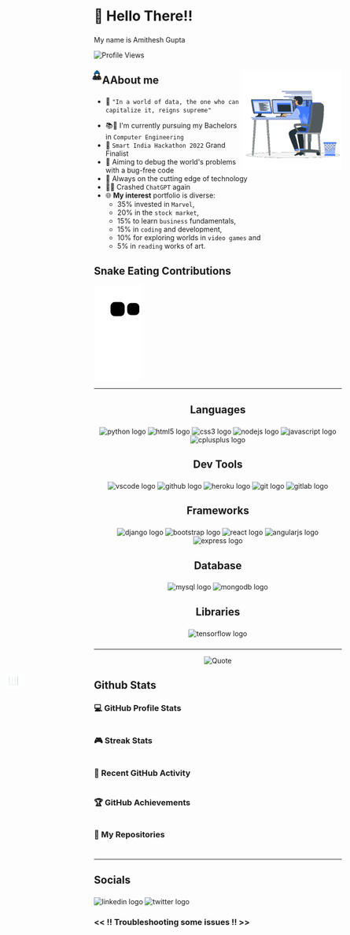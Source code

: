 <!-- <iframe src="https://giphy.com/embed/vKhKsyEFVK4IuEKzWY" width="90" height="90" frameBorder="0" class="giphy-embed" style="position:relative; top: 5px; right: 625px" align="right"></iframe> -->

<h1 align="left">👋 Hello There!!</h1>

###

<p align="left">My name is Amithesh Gupta</p>

![Profile Views](https://img.shields.io/badge/dynamic/json?color=blueviolet&style=bevel&label=Profile%20Views&query=value&url=https://api.countapi.xyz/hit/SH4D0W-666/README.md&logo=github)

###

<img align="right" src="Images/Coder.gif?raw=true" width=40%>
<!-- ![Background](https://github.com/SH4D0W-666/SH4D0W-666/blob/master/Images/Coder.gif?raw=true) -->

## <img align="left" style="position:relative; right: 5px; bottom: 8px; margin-right: -5px" src="Images/Cybersec.gif" width=4.3%> AAbout me
<!-- ![Background](https://github.com/SH4D0W-666/SH4D0W-666/blob/master/Images/CyberSec.gif?raw=true) -->

###

- 📝 `"In a world of data, the one who can capitalize it, reigns supreme"`
<!-- - :wink::sparkles: Creating ~~bugs~~ `features` since deployment -->
- :books::school: I'm currently pursuing my Bachelors in `Computer Engineering`
- :1st_place_medal: `Smart India Hackathon 2022` Grand Finalist
- 🎯 Aiming to debug the world's problems with a bug-free code
- :telescope: Always on the cutting edge of technology
- :man_technologist: Crashed `ChatGPT` again
- 🌐 __My interest__ portfolio is diverse:
    - 35% invested in `Marvel`,
    - 20% in the `stock market`,
    - 15% to learn `business` fundamentals,
    - 15% in `coding` and development,
    - 10% for exploring worlds in `video games` and 
    - 5% in `reading` works of art.

## 
## Snake Eating Contributions

![Snake Eating My contributions](https://github.com/SH4D0W-666/SH4D0W-666/blob/output/github-contribution-grid-snake.svg)

---
###

<h2 align="center">Languages</h2>

###

<div align="center">
  <img src="https://cdn.jsdelivr.net/gh/devicons/devicon/icons/python/python-original.svg" height="40" width="52" alt="python logo"  />
  <img src="https://cdn.jsdelivr.net/gh/devicons/devicon/icons/html5/html5-original.svg" height="40" width="52" alt="html5 logo"  />
  <img src="https://cdn.jsdelivr.net/gh/devicons/devicon/icons/css3/css3-original.svg" height="40" width="52" alt="css3 logo"  />
  <img src="https://cdn.jsdelivr.net/gh/devicons/devicon/icons/nodejs/nodejs-original.svg" height="40" width="52" alt="nodejs logo"  />
  <img src="https://cdn.jsdelivr.net/gh/devicons/devicon/icons/javascript/javascript-original.svg" height="40" width="52" alt="javascript logo"  />
  <img src="https://cdn.jsdelivr.net/gh/devicons/devicon/icons/cplusplus/cplusplus-original.svg" height="40" width="52" alt="cplusplus logo"  />
</div>

###

<h2 align="center">Dev Tools</h2>

###

<div align="center">
  <img src="https://cdn.jsdelivr.net/gh/devicons/devicon/icons/vscode/vscode-original.svg" height="40" width="52" alt="vscode logo"  />
  <img src="https://cdn.jsdelivr.net/gh/devicons/devicon/icons/github/github-original.svg" height="40" width="52" alt="github logo"  />
  <img src="https://cdn.jsdelivr.net/gh/devicons/devicon/icons/heroku/heroku-plain-wordmark.svg" height="40" width="52" alt="heroku logo"  />
  <img src="https://cdn.jsdelivr.net/gh/devicons/devicon/icons/git/git-original.svg" height="40" width="52" alt="git logo"  />
  <img src="https://cdn.jsdelivr.net/gh/devicons/devicon/icons/gitlab/gitlab-original-wordmark.svg" height="40" width="52" alt="gitlab logo"  />
</div>

###

<h2 align="center">Frameworks</h2>

###

<div align="center">
  <img src="https://cdn.jsdelivr.net/gh/devicons/devicon/icons/django/django-plain-wordmark.svg" height="40" width="52" alt="django logo"  />
  <img src="https://cdn.jsdelivr.net/gh/devicons/devicon/icons/bootstrap/bootstrap-original.svg" height="40" width="52" alt="bootstrap logo"  />
  <img src="https://cdn.jsdelivr.net/gh/devicons/devicon/icons/react/react-original-wordmark.svg" height="40" width="52" alt="react logo"  />
  <img src="https://cdn.jsdelivr.net/gh/devicons/devicon/icons/angularjs/angularjs-original.svg" height="40" width="52" alt="angularjs logo"  />
  <img src="https://cdn.jsdelivr.net/gh/devicons/devicon/icons/express/express-original-wordmark.svg" height="40" width="52" alt="express logo"  />
</div>

###

<h2 align="center">Database</h2>

###

<div align="center">
  <img src="https://cdn.jsdelivr.net/gh/devicons/devicon/icons/mysql/mysql-original-wordmark.svg" height="40" width="52" alt="mysql logo"  />
  <img src="https://cdn.jsdelivr.net/gh/devicons/devicon/icons/mongodb/mongodb-plain-wordmark.svg" height="40" width="52" alt="mongodb logo"  />
</div>

###

<h2 align="center">Libraries</h2>

###

<div align="center">
  <img src="https://cdn.jsdelivr.net/gh/devicons/devicon/icons/tensorflow/tensorflow-original.svg" height="40" width="52" alt="tensorflow logo"  />
</div>

###

---
<p align = "center">
  <img alt = "Quote" src="https://quotes-github-readme.vercel.app/api?type=horizontal&theme=radical&animation=grow_out_in&quoteCategory=hacker">
</p>

###

## <img align="right" style="position:relative; right: 652px; bottom: 12px; margin-left: -20px;" src="Images/Statistics.gif" width=6%> Github Stats

<details><summary style="list-style:none"><h3>💻 GitHub Profile Stats</h3></summary>

----
	
<p align="center">
  <img alt="Git Stats" src="https://github-readme-stats.vercel.app/api?username=SH4D0W-666&count_private=true&show_icons=true&theme=radical&title_color=00FF00&icon_color=00FF00&text_color=00FF00&bg_color=000000&hide_border=true"/>  
  <img src="https://github-readme-stats.vercel.app/api/top-langs/?username=SH4D0W-666&layout=compact&theme=radical&title_color=00FF00&icon_color=00FF00&text_color=00FF00&bg_color=000000&hide_border=true&show_icons=true" alt="Top Langs" height="230px"/>
<br/>
  <b>Note:</b> Top languages is only a metric of the languages comprised in my public repository and doesn't reflect overall experience or skill level.
</br>
</p>
</details>

<details><summary style="list-style:none"><h3>🎮 Streak Stats</h3></summary>

----	

<p align="center"><img src="https://github-readme-streak-stats.herokuapp.com/?user=SH4D0W-666&theme=radical&hide_rank=false&custom_title=Total%20Contributions" alt="Git Streak"/></p>

</details>

<details><summary style="list-style:none"><h3>🚀 Recent GitHub Activity</h3></summary>

----	
![SH4D0W-666's Activity Graph](https://github-readme-activity-graph.cyclic.app/graph?username=SH4D0W-666&theme=github)

</details>

<details><summary style="list-style:none"><h3>🏆 GitHub Achievements</h3></summary>

----
	
<p align="center"><img src="https://github-profile-trophy.vercel.app/?username=SH4D0W-666&layout=compact&theme=radical&title_color=00FF00&icon_color=00FF00&text_color=00FF00&bg_color=000000&hide_border=true&column=4&margin-w=15&margin-h=15" alt="Shadow's Trophy Room"/></a></p>

![@SH4D0W-666's Holopin board](https://holopin.io/api/user/board?user=sh4d0w)

</details>
	
<details><summary style="list-style:none"><h3>📁 My Repositories </h3></summary>

----
	
<div>
  <p align="center">
    <a href="https://github.com/SH4D0W-666/Aryayogam">
    <img src="https://github-readme-stats.vercel.app/api/pin/?username=SH4D0W-666&repo=Aryayogam&theme=tokyonight" alt="Aryayogam"/>
    </a>
  </p>
  <p align="center">
    <a href="https://github.com/SH4D0W-666/SH4D0W-666">
    <img src="https://github-readme-stats.vercel.app/api/pin/?username=SH4D0W-666&repo=SH4D0W-666&theme=tokyonight" alt="Shadow's Profile"/>
    </a>
  </p>
  <p align="center">
    <a href="https://github.com/SH4D0W-666/UniversalBank">
    <img src="https://github-readme-stats.vercel.app/api/pin/?username=SH4D0W-666&repo=UniversalBank&theme=tokyonight" alt="UniversalBank"/>
    </a>
  </p>
  <p align="center">
    <a href="https://github.com/SH4D0W-666/Dare2Sort">
    <img src="https://github-readme-stats.vercel.app/api/pin/?username=SH4D0W-666&repo=Dare2Sort&theme=tokyonight" alt="Dare2Sort"/>
    </a>
  </p>
  <p align="center">
    <a href="https://github.com/SH4D0W-666/Booking-system-esd-proj">
    <img src="https://github-readme-stats.vercel.app/api/pin/?username=SH4D0W-666&repo=Booking-system-esd-proj&theme=tokyonight" alt="Booking-system-esd-proj"/>
    </a>
  </p>
</div>
</details>

###
---
<h2 align="left">Socials</h2>

###

<div align="left">
  <img src="https://raw.githubusercontent.com/maurodesouza/profile-readme-generator/master/src/assets/icons/social/linkedin/default.svg" width="52" height="40" alt="linkedin logo"  />
  <img src="https://raw.githubusercontent.com/maurodesouza/profile-readme-generator/master/src/assets/icons/social/twitter/default.svg" width="52" height="40" alt="twitter logo"  />
  <!-- <img src="https://raw.githubusercontent.com/maurodesouza/profile-readme-generator/master/src/assets/icons/social/discord/default.svg" width="52" height="40" alt="discord logo"  />
  <img src="https://raw.githubusercontent.com/maurodesouza/profile-readme-generator/master/src/assets/icons/social/youtube/default.svg" width="52" height="40" alt="youtube logo"  />
  <img src="https://raw.githubusercontent.com/maurodesouza/profile-readme-generator/master/src/assets/icons/social/facebook/default.svg" width="52" height="40" alt="facebook logo"  />
  <img src="https://raw.githubusercontent.com/maurodesouza/profile-readme-generator/master/src/assets/icons/social/gmail/default.svg" width="52" height="40" alt="gmail logo"  />
  <img src="https://raw.githubusercontent.com/maurodesouza/profile-readme-generator/master/src/assets/icons/social/instagram/default.svg" width="52" height="40" alt="instagram logo"  />
  <img src="https://raw.githubusercontent.com/maurodesouza/profile-readme-generator/master/src/assets/icons/social/hackerrank/default.svg" width="52" height="40" alt="hackerrank logo"  />
  <img src="https://raw.githubusercontent.com/maurodesouza/profile-readme-generator/master/src/assets/icons/social/whatsapp/default.svg" width="52" height="40" alt="whatsapp logo"  /> -->
  <h3> << !! Troubleshooting some issues !! >></h3>
</div>

###
